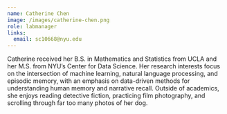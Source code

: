 ```yaml
---
name: Catherine Chen
image: /images/catherine-chen.png
role: labmanager
links:
  email: sc10668@nyu.edu
---
```



Catherine received her B.S. in Mathematics and Statistics from UCLA and her M.S. from NYU’s Center for Data Science. Her research interests focus on the intersection of machine learning, natural language processing, and episodic memory, with an emphasis on data-driven methods for understanding human memory and narrative recall. Outside of academics, she enjoys reading detective fiction, practicing film photography, and scrolling through far too many photos of her dog.
